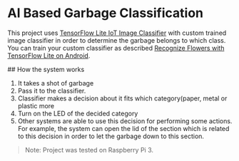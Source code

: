 # AI Based Garbage Classification

This project uses [TensorFlow Lite IoT Image Classifier](https://github.com/androidthings/sample-tensorflow-imageclassifier) with custom trained image classifier in order to determine the garbage belongs to which class. You can train your custom classifier as described [Recognize Flowers with TensorFlow Lite on Android](https://codelabs.developers.google.com/codelabs/recognize-flowers-with-tensorflow-on-android/#0). 

## How the system works
1. It takes a shot of garbage
2. Pass it to the classifier.
3. Classifier makes a decision about it fits which category(paper, metal or plastic more
4. Turn on the LED of the decided category
5. Other systems are able to use this decision for performing some actions. For example, the system can open the lid of the section which is related to this decision in order to let the garbage down to this section.

> Note: Project was tested on Raspberry Pi 3.